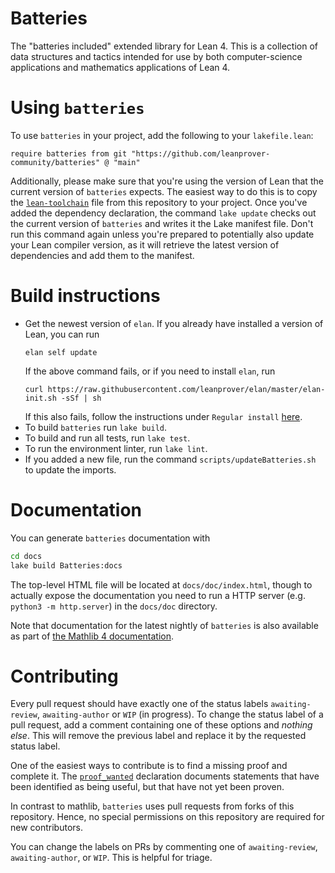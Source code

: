 # Batteries

The "batteries included" extended library for Lean 4. This is a collection of data structures and tactics intended for use by both computer-science applications and mathematics applications of Lean 4.

# Using `batteries`

To use `batteries` in your project, add the following to your `lakefile.lean`:

```lean
require batteries from git "https://github.com/leanprover-community/batteries" @ "main"
```

Additionally, please make sure that you're using the version of Lean that the current version of `batteries` expects. The easiest way to do this is to copy the [`lean-toolchain`](./lean-toolchain) file from this repository to your project. Once you've added the dependency declaration, the command `lake update` checks out the current version of `batteries` and writes it the Lake manifest file. Don't run this command again unless you're prepared to potentially also update your Lean compiler version, as it will retrieve the latest version of dependencies and add them to the manifest.

# Build instructions

* Get the newest version of `elan`. If you already have installed a version of Lean, you can run
  ```
  elan self update
  ```
  If the above command fails, or if you need to install `elan`, run
  ```
  curl https://raw.githubusercontent.com/leanprover/elan/master/elan-init.sh -sSf | sh
  ```
  If this also fails, follow the instructions under `Regular install` [here](https://leanprover-community.github.io/get_started.html).
* To build `batteries` run `lake build`.
* To build and run all tests, run `lake test`.
* To run the environment linter, run `lake lint`.
* If you added a new file, run the command `scripts/updateBatteries.sh` to update the
  imports.

# Documentation

You can generate `batteries` documentation with

```sh
cd docs
lake build Batteries:docs
```

The top-level HTML file will be located at `docs/doc/index.html`, though to actually expose the
documentation you need to run a HTTP server (e.g. `python3 -m http.server`) in the `docs/doc` directory.

Note that documentation for the latest nightly of `batteries` is also available as part of [the Mathlib 4
documentation][mathlib4 docs].

[mathlib4 docs]: https://leanprover-community.github.io/mathlib4_docs/Batteries.html

# Contributing

Every pull request should have exactly one of the status labels `awaiting-review`, `awaiting-author`
or `WIP` (in progress).
To change the status label of a pull request, add a comment containing one of these options and
_nothing else_.
This will remove the previous label and replace it by the requested status label.

One of the easiest ways to contribute is to find a missing proof and complete it. The
[`proof_wanted`](https://github.com/search?q=repo%3Aleanprover-community%2Fbatteries+proof_wanted+language%3ALean&type=code&l=Lean)
declaration documents statements that have been identified as being useful, but that have not yet
been proven.

In contrast to mathlib, `batteries` uses pull requests from forks of this repository. Hence, no special permissions on this repository are required for new contributors.

You can change the labels on PRs by commenting one of `awaiting-review`, `awaiting-author`, or `WIP`. This is helpful for triage.

